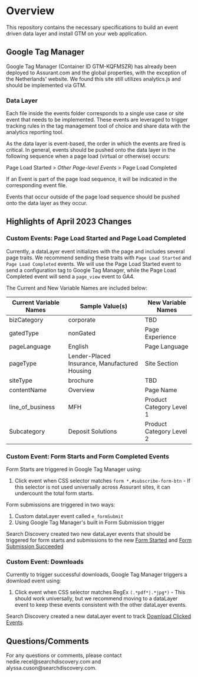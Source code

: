 <h1 id="overview"><strong>Overview</strong></h1>
<p>This repository contains the necessary specifications to build an event driven data layer and install GTM on your web application.</p>
<h2 id="google-tag-manager-deployment">Google Tag Manager&nbsp;</h2>
<p>Google Tag Manager (Container ID <span data-sheets-value="{&quot;1&quot;:2,&quot;2&quot;:&quot;GTM-KQFMSZR&quot;}" data-sheets-userformat="{&quot;2&quot;:4737,&quot;3&quot;:{&quot;1&quot;:0},&quot;10&quot;:1,&quot;12&quot;:0,&quot;15&quot;:&quot;Arial&quot;}">GTM-KQFMSZR) </span>has already been deployed to Assurant.com and the global properties, with the exception of the Netherlands' website. We found this site still utilizes analytics.js and should be implemented via GTM.</p>
<h3 id="implement-the-code-snippets-in-the-of-the-sample-html-page">Data Layer</h3>
<p>Each file inside the events folder corresponds to a single use case or site event that needs to be implemented. These events are leveraged to trigger tracking rules in the tag management tool of choice and share data with the analytics reporting tool.</p>
<p>As the data layer is event-based, the order in which the events are fired is critical. In general, events should be pushed onto the data layer in the following sequence when a page load (virtual or otherwise) occurs:</p>
<p>Page Load Started &gt; <em>Other Page-level Events</em> &gt; Page Load Completed</p>
<p>If an Event is part of the page load sequence, it will be indicated in the corresponding event file.</p>
<p>Events that occur outside of the page load sequence should be pushed onto the data layer as they occur.</p>
<h2 id="april-2023-changes">Highlights of April 2023 Changes</h2>

### Custom Events: Page Load Started and Page Load Completed

Currently, a dataLayer event initializes with the page and includes several page traits. We recommend sending these traits with `Page Load Started` and `Page Load Completed` events. We will use the Page Load Started event to send a configuration tag to Google Tag Manager, while the Page Load Completed event will send a `page_view` event to GA4. 

The Current and New Variable Names are included below:

| Current Variable Names | Sample Value(s) | New Variable Names | 
| ------------- | ------------- | ------------- |
| bizCategory | corporate | TBD |
| gatedType | nonGated | Page Experience | 
| pageLanguage | English | Page Language | 
| pageType | Lender-Placed Insurance, Manufactured Housing | Site Section | 
| siteType | brochure | TBD | 
| contentName | Overview | Page Name | 
| line_of_business | MFH | Product Category Level 1 |
| Subcategory | Deposit Solutions | Product Category Level 2 |

### Custom Event: Form Starts and Form Completed Events
Form Starts are triggered in Google Tag Manager using:

1. Click event when CSS selector matches `form *,#subscribe-form-btn` - If this selector is not used universally across Assurant sites, it can undercount the total form starts. 

Form submissions are triggered in two ways:

1. Custom dataLayer event called `e_formSubmit`
2. Using Google Tag Manager's built in Form Submission trigger

Search Discovery created two new dataLayer events that should be triggered for form starts and submissions to the new [Form Started](https://github.com/searchdiscovery/Apollo-Documentation-Assurant-Corporate---US-and-Global/blob/main/Data%20Layer%20Events/Form%20Started.md#javascript-coded) and [Form Submission Succeeded](https://github.com/searchdiscovery/Apollo-Documentation-Assurant-Corporate---US-and-Global/blob/main/Data%20Layer%20Events/Form%20Submission%20Succeeded.md#javascript-code)

### Custom Event: Downloads
Currently to trigger successful downloads, Google Tag Manager triggers a download event using:

1. Click event when CSS selector matches RegEx `(.*pdf*|.*jpg*)` - This should work universally, but we recommend moving to a dataLayer event to keep these events consistent with the other dataLayer events.

Search Discovery created a new dataLayer event to track [Download Clicked Events](https://github.com/searchdiscovery/Apollo-Documentation-Assurant-Corporate---US-and-Global/blob/main/Data%20Layer%20Events/Download%20Link%20Clicked.md#javascript-code).

<h2 id="questionscomments">Questions/Comments</h2>
<p>For any questions or comments, please contact nedie.recel@searchdiscovery.com and alyssa.cuson@searchdiscovery.com.</p>
